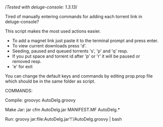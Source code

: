 /*Tested with deluge-console: 1.3.13*/

Tired of manually entering commands for adding each torrent link in deluge-console?

This script makes the most used actions easier.

 - To add a magnet link just paste it to the terminal prompt and press enter.
 - To view current downloads press 'd'.
 - Seeding, paused and queued torrents 's', 'p' and 'q' resp.
 - If you put space and torrent id after 'p' or 'r' it will be paused or removed resp.
 - 'e' for exit

You can change the default keys and commands by editing prop.prop file which should be in the same folder as script.


COMMANDS:

Compile:  groovyc AutoDelg.groovy

Make Jar: jar cfm AutoDelg.jar MANIFEST.MF AutoDelg.*

Run:      groovy jar:file:AutoDelg.jar'!'/AutoDelg.groovy | bash
